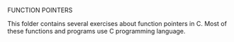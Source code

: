 FUNCTION POINTERS

This folder contains several exercises about function pointers in C. Most of these functions and programs use C programming language.